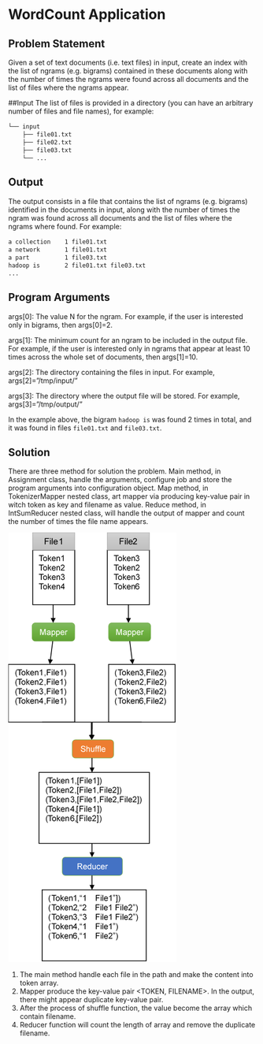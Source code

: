 # WordCount Application
## Problem Statement
Given a set of text documents (i.e. text files) in input, create an index with the list of ngrams (e.g. bigrams) contained in these documents along with the number of times the ngrams were found across all documents and the list of files where the ngrams appear.

##Input
The list of files is provided in a directory (you can have an arbitrary number of files and file names), for example:
```
└── input
    ├── file01.txt
    ├── file02.txt
    ├── file03.txt
    └── ...
```

## Output
The output consists in a file that contains the list of ngrams (e.g. bigrams) identified in the documents in input, along with the number of times the ngram was found across all documents and the list of files where the ngrams where found. For example:
```
a collection	1 file01.txt
a network		1 file01.txt
a part			1 file03.txt
hadoop is 		2 file01.txt file03.txt
...
```

## Program Arguments

args[0]: The value N for the ngram. For example, if the user is interested only in bigrams, then args[0]=2.

args[1]: The minimum count for an ngram to be included in the output
file. For example, if the user is interested only in ngrams that appear at least 10 times across the whole set of documents, then args[1]=10.

args[2]: The directory containing the files in input. For example, args[2]=”/tmp/input/”

args[3]: The directory where the output file will be stored. For example, args[3]=”/tmp/output/”

In the example above, the bigram `hadoop is` was found 2 times in total, and it was found in files `file01.txt` and `file03.txt`.

## Solution
There are three method for solution the problem. Main method, in Assignment class, handle the arguments, configure job and store the program arguments into configuration object. Map method, in TokenizerMapper nested class, art mapper via producing key-value pair in witch token as key and filename as value. Reduce method, in IntSumReducer nested class, will handle the output of mapper and count the number of times the file name appears.

![](./figure1.png)

1. The main method handle each file in the path and make the content into token array.
2. Mapper produce the key-value pair <TOKEN, FILENAME>. In the output, there might appear duplicate key-value pair.
3. After the process of shuffle function, the value become the array which contain filename.
4. Reducer function will count the length of array and remove the duplicate filename.


